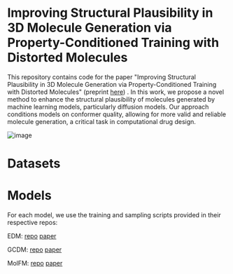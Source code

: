 # Improving Structural Plausibility in 3D Molecule Generation via Property-Conditioned Training with Distorted Molecules

This repository contains code for the paper "Improving Structural Plausibility in 3D Molecule Generation via Property-Conditioned Training with Distorted Molecules" (preprint [here](https://www.biorxiv.org/content/10.1101/2024.09.17.613136v1))
. In this work, we propose a novel method to enhance the structural plausibility of molecules generated by machine learning models, particularly diffusion models. Our approach conditions models on conformer quality, allowing for more valid and reliable molecule generation, a critical task in computational drug design.

![image](https://github.com/user-attachments/assets/0ea71839-6e0e-4b65-bd1f-4743d876610c)


# Datasets

# Models
For each model, we use the training and sampling scripts provided in their respective repos:

EDM: [repo](https://github.com/ehoogeboom/e3_diffusion_for_molecules/tree/main) [paper](https://proceedings.mlr.press/v162/hoogeboom22a/hoogeboom22a.pdf)

GCDM: [repo](https://github.com/BioinfoMachineLearning/bio-diffusion) [paper](https://www.nature.com/articles/s42004-024-01233-z)

MolFM: [repo](https://github.com/AlgoMole/MolFM) [paper](https://arxiv.org/pdf/2312.07168)





